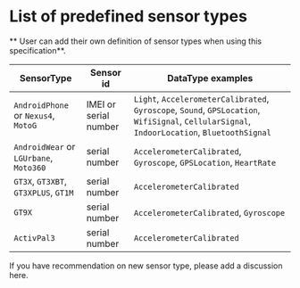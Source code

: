 # List of predefined sensor types

** User can add their own definition of sensor types when using this specification**.

| SensorType | Sensor id | DataType examples |
| --- | --- | --- |
| `AndroidPhone` or `Nexus4`, `MotoG` | IMEI or serial number | `Light`, `AccelerometerCalibrated`, `Gyroscope`, `Sound`, `GPSLocation`, `WifiSignal`, `CellularSignal`, `IndoorLocation`, `BluetoothSignal`
| `AndroidWear` or `LGUrbane`, `Moto360` | serial number | `AccelerometerCalibrated`, `Gyroscope`, `GPSLocation`, `HeartRate`
| `GT3X`, `GT3XBT`, `GT3XPLUS`, `GT1M` | serial number | `AccelerometerCalibrated` 
| `GT9X` | serial number | `AccelerometerCalibrated`, `Gyroscope`
| `ActivPal3` | serial number | `AccelerometerCalibrated` |

If you have recommendation on new sensor type, please add a discussion here.